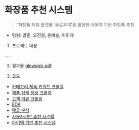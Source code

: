 # 화장품 추천 시스템
> '화장품 리뷰 플랫폼 '글로우픽'을 활용한 사용자 기반 화장품 추천
- 팀원: 양준, 오진경, 윤예슬, 이희재

1. 프로젝트 내용

.....

2. 결과물
[glowpick.pdf](https://github.com/DS-Heejae/TIL/files/4694886/glowpick.pdf)

3. 코드
- [카테고리,제품,키워드 크롤링](https://github.com/glowpickteam/glowpick_project/blob/master/crawling/glowpick_crawling_json.py)
- [제품 상세 정보 크롤링](https://github.com/glowpickteam/glowpick_project/blob/master/crawling/glowpick_crawling.py)
- [고객 리뷰 크롤링](https://github.com/glowpickteam/glowpick_project/blob/master/crawling/glowpick_review_crawling.py)
- [EDA](https://github.com/glowpickteam/glowpick_project/blob/master/machinelearning/EDA.ipynb)
- [댓글 분석](https://github.com/glowpickteam/glowpick_project/blob/master/machinelearning/glowpick_review_analysis.ipynb)
- [사용자기반 추천 시스템](https://github.com/glowpickteam/glowpick_project/blob/master/machinelearning/user_based_recommender.ipynb)
- [아이템 기반 추천 시스템](보완 )
